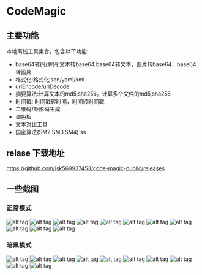 # CodeMagic
## 主要功能
本地离线工具集合，包含以下功能:
- base64转码/解码:文本转base64,base64转文本，图片转base64，base64转图片
- 格式化:格式化json/yaml/xml
- urlEncode/urlDecode
- 摘要算法:计算文本的md5,sha256。计算多个文件的md5,sha256
- 时间戳: 时间戳转时间，时间转时间戳
- 二维码/条形码生成
- 调色板
- 文本对比工具
- 国密算法(SM2,SM3,SM4)
ss
## relase 下载地址
https://github.com/lsk569937453/code-magic-public/releases
## 一些截图
###  正常模式
![alt tag](https://raw.githubusercontent.com/lsk569937453/image_repo/main/code_magic/light/2023-12-16%20-192959.png)
![alt tag](https://raw.githubusercontent.com/lsk569937453/image_repo/main/code_magic/light/2023-12-16%20-193041.png)
![alt tag](https://raw.githubusercontent.com/lsk569937453/image_repo/main/code_magic/light/2023-12-16%20-193052.png)
![alt tag](https://raw.githubusercontent.com/lsk569937453/image_repo/main/code_magic/light/2023-12-16%20-193110.png)
![alt tag](https://raw.githubusercontent.com/lsk569937453/image_repo/main/code_magic/light/2023-12-16%20-193152.png)
![alt tag](https://raw.githubusercontent.com/lsk569937453/image_repo/main/code_magic/light/2023-12-16%20-193212.png)
![alt tag](https://raw.githubusercontent.com/lsk569937453/image_repo/main/code_magic/light/2023-12-16-%20192905.png)
![alt tag](https://raw.githubusercontent.com/lsk569937453/image_repo/main/code_magic/light/2023-12-16-%20193014.png)
![alt tag](https://raw.githubusercontent.com/lsk569937453/image_repo/main/code_magic/light/2023-12-16-%20193028.png)
![alt tag](https://raw.githubusercontent.com/lsk569937453/image_repo/main/code_magic/light/2023-12-16-%20193229.png)
![alt tag](https://raw.githubusercontent.com/lsk569937453/image_repo/main/code_magic/light/2023-12-16192843.png)
###  暗黑模式
![alt tag](https://raw.githubusercontent.com/lsk569937453/image_repo/main/code_magic/dark/2023-12-16%20-193405.png)
![alt tag](https://raw.githubusercontent.com/lsk569937453/image_repo/main/code_magic/dark/2023-12-16%20-193414.png)
![alt tag](https://raw.githubusercontent.com/lsk569937453/image_repo/main/code_magic/dark/2023-12-16%20-193424.png)
![alt tag](https://raw.githubusercontent.com/lsk569937453/image_repo/main/code_magic/dark/2023-12-16%20-193438.png)
![alt tag](https://raw.githubusercontent.com/lsk569937453/image_repo/main/code_magic/dark/2023-12-16%20-193450.png)
![alt tag](https://raw.githubusercontent.com/lsk569937453/image_repo/main/code_magic/dark/2023-12-16-%20193310.png)
![alt tag](https://raw.githubusercontent.com/lsk569937453/image_repo/main/code_magic/dark/2023-12-16-%20193330.png)
![alt tag](https://raw.githubusercontent.com/lsk569937453/image_repo/main/code_magic/dark/2023-12-16-%20193341.png)
![alt tag](https://raw.githubusercontent.com/lsk569937453/image_repo/main/code_magic/dark/2023-12-16-%20193354.png)
![alt tag](https://raw.githubusercontent.com/lsk569937453/image_repo/main/code_magic/dark/2023-12-16--193249.png)
